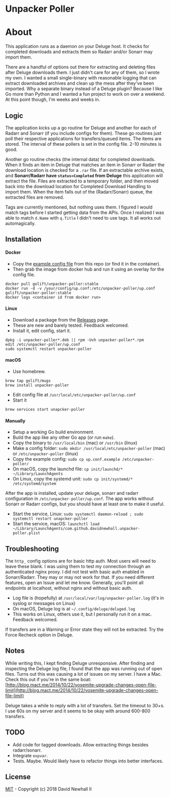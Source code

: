 # Unpacker Poller

# About

This application runs as a daemon on your Deluge host. It checks for completed
downloads and extracts them so Radarr and/or Sonarr may import them.

There are a handful of options out there for extracting and deleting files after
Deluge downloads them. I just didn't care for any of them, so I wrote my own. I
wanted a small single-binary with reasonable logging that can extract downloaded
archives and clean up the mess after they've been imported. Why a separate binary
instead of a Deluge plugin? Because I like Go more than Python and I wanted a fun
project to work on over a weekend. At this point though, I'm weeks and weeks in.

## Logic

The application kicks up a go routine for Deluge and another for each of Radarr
and Sonarr (if you include configs for them). These go routines just poll their
respective applications for transfers/queued items. The items are stored. The
interval of these pollers is set in the config file. 2-10 minutes is good.

Another go routine checks (the internal data) for completed downloads. When it
finds an item in Deluge that matches an item in Sonarr or Radarr the download
location is checked for a `.rar` file. If an extractable archive exists, and
**Sonarr/Radarr have `status=Completed` from Deluge** this application will
extract the file. Files are extracted to a temporary folder, and then moved back
into the download location for Completed Download Handling to import them. When
the item falls out of the (Radarr/Sonarr) queue, the extracted files are removed.

Tags are currently mentioned, but nothing uses them. I figured I would match tags
before I started getting data from the APIs. Once I realized I was able to match
`d.Name` with `q.Title` I didn't need to use tags. It all works out automagically.

## Installation

#### Docker

-   Copy the [example config file](examples/up.conf.example) from this repo (or find it in the container).
-   Then grab the image from docker hub and run it using an overlay for the config file.
```
docker pull golift/unpacker-poller:stable
docker run -d -v /your/config/up.conf:/etc/unpacker-poller/up.conf golift/unpacker-poller:stable
docker logs <container id from docker run>
```

#### Linux

-   Download a package from the [Releases](https://github.com/davidnewhall/unpacker-poller/releases) page.
-   These are new and barely tested. Feedback welcomed.
-   Install it, edit config, start it.
```shell
dpkg -i unpacker-poller*.deb || rpm -Uvh unpacker-poller*.rpm
edit /etc/unpacker-poller/up.conf
sudo systemctl restart unpacker-poller
```

#### macOS

-   Use homebrew.
```shell
brew tap golift/mugs
brew install unpacker-poller
```
-   Edit config file at `/usr/local/etc/unpacker-poller/up.conf`
-   Start it
```shell
brew services start unapcker-poller
```

#### Manually

-   Setup a working Go build environment.
-   Build the app like any other Go app (or run `make`).
-   Copy the binary to `/usr/local/bin` (mac) or `/usr/bin` (linux)
-   Make a config folder: `sudo mkdir /usr/local/etc/unpacker-poller` (mac) or `/etc/unpacker-poller` (linux)
-   Copy the example config: `sudo cp up.conf.example /etc/unpacker-poller/`
-   On macOS, copy the launchd file: `cp init/launchd/* ~/Library/LaunchAgents`
-   On Linux, copy the systemd unit: `sudo cp init/systemd/* /etc/systemd/system`

After the app is installed, update your deluge, sonarr and radarr configuration
in `/etc/unpacker-poller/up.conf`. The app works without Sonarr or Radarr
configs, but you should have at least one to make it useful.

-   Start the service, Linux: `sudo systemctl daemon-reload ; sudo systemctl restart unapcker-poller`
-   Start the service, macOS: `launchctl load ~/Library/LaunchAgents/com.github.davidnewhall.unpacker-poller.plist`

## Troubleshooting

The `http_` config options are for basic http auth. Most users will need to
leave these blank. I was using them to test my connection through an authenticated
nginx proxy. I did not test with basic auth enabled in Sonarr/Radarr. They may
or may not work for that. If you need different features, open an Issue and let me
know. Generally, you'll point all endpoints at localhost, without nginx and without
basic auth.

-   Log file is (hopefully) at `/usr/local/var/log/unpacker-poller.log` (it's in syslog or messages on Linux)
-   On macOS, Deluge log is at `~/.config/deluge/deluged.log`
-   This works on Linux, others use it, but I personally run it on a mac. Feedback welcomed.

If transfers are in a Warning or Error state they will not be extracted. Try
the Force Recheck option in Deluge.

## Notes

While writing this, I kept finding Deluge unresponsive. After finding and inspecting
the Deluge log file, I found that the app was running out of open files. Turns out
this was causing a lot of issues on my server. I have a Mac. Check this out if you're
in the same boat:
[http://blog.mact.me/2014/10/22/yosemite-upgrade-changes-open-file-limit](http://blog.mact.me/2014/10/22/yosemite-upgrade-changes-open-file-limit)

Deluge takes a while to reply with a lot of transfers. Set the timeout to 30+s.
I use 60s on my server and it seems to be okay with around 600-800 transfers.

## TODO

-   Add code for tagged downloads. Allow extracting things besides radarr/sonarr.
-   Integrate `expvar`.
-   Tests. Maybe. Would likely have to refactor things into better interfaces.

## License

[MIT](LICENSE) - Copyright (c) 2018 David Newhall II
